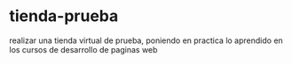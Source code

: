 # tienda-prueba
realizar una tienda virtual de prueba, poniendo en practica lo aprendido en los cursos de desarrollo de paginas web
